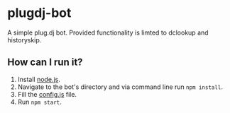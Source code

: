 # plugdj-bot

A simple plug.dj bot. Provided functionality is limted to dclookup and historyskip. 



## How can I run it?

1. Install [node.js](https://nodejs.org/en/).
2. Navigate to the bot's directory and via command line run `npm install`.
3. Fill the [config.js](config.js) file.
4. Run `npm start`.